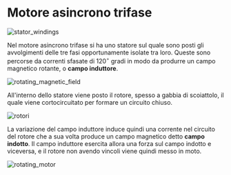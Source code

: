 # Motore asincrono trifase  

![stator_windings](https://github.com/user-attachments/assets/7360fb5c-5f69-4c85-b91a-a03692e7ce8e)

Nel motore asincrono trifase si ha uno statore sul quale sono posti gli avvolgimenti delle tre fasi opportunamente isolate tra loro. Queste sono percorse da correnti sfasate di $120^\circ$ gradi in modo da produrre un campo magnetico rotante, o **campo induttore**.  

![rotating_magnetic_field](https://github.com/user-attachments/assets/797212e4-2ffa-410e-8ec8-dd200261b95a)  

All'interno dello statore viene posto il rotore, spesso a gabbia di scoiattolo, il quale viene cortocircuitato per formare un circuito chiuso.  

![rotori](https://github.com/user-attachments/assets/bc0b30a3-a5db-4bed-9e86-8b95fbc2606d)  

La variazione del campo induttore induce quindi una corrente nel circuito del rotore che a sua volta produce un campo magnetico detto **campo indotto**. Il campo induttore esercita allora una forza sul campo indotto e viceversa, e il rotore non avendo vincoli viene quindi messo in moto.  

![rotating_motor](https://github.com/user-attachments/assets/7a84df5b-8007-4d8c-8a2e-660a556ea1d7)  

